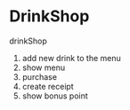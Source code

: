 # DrinkShop

drinkShop 
1. add new drink to the menu
2. show menu
3. purchase
4. create receipt
5. show bonus point
